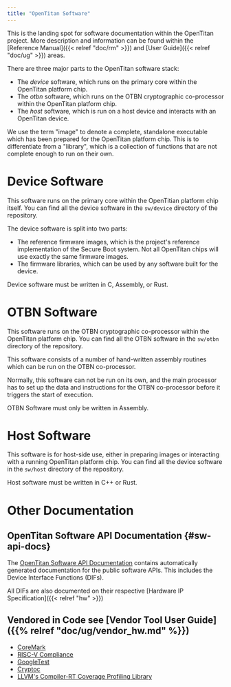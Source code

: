 ```yaml
---
title: "OpenTitan Software"
---
```


This is the landing spot for software documentation within the OpenTitan project.
More description and information can be found within the [Reference Manual]({{< relref "doc/rm" >}}) and [User Guide]({{< relref "doc/ug" >}}) areas.

There are three major parts to the OpenTitan software stack:

*   The _device_ software, which runs on the primary core within the OpenTitan platform chip.
*   The _otbn_ software, which runs on the OTBN cryptographic co-processor within the OpenTitan platform chip.
*   The _host_ software, which is run on a host device and interacts with an OpenTitan device.

We use the term "image" to denote a complete, standalone executable which has been prepared for the OpenTitan platform chip.
This is to differentiate from a "library", which is a collection of functions that are not complete enough to run on their own.

# Device Software

This software runs on the primary core within the OpenTitian platform chip itself.
You can find all the device software in the `sw/device` directory of the repository.

The device software is split into two parts:
*   The reference firmware images, which is the project's reference implementation of the Secure Boot system.
    Not all OpenTitan chips will use exactly the same firmware images.
*   The firmware libraries, which can be used by any software built for the device.

Device software must be written in C, Assembly, or Rust.

# OTBN Software

This software runs on the OTBN cryptographic co-processor within the OpenTitan platform chip.
You can find all the OTBN software in the `sw/otbn` directory of the repository.

This software consists of a number of hand-written assembly routines which can be run on the OTBN co-processor.

Normally, this software can not be run on its own, and the main processor has to set up the data and instructions for the OTBN co-processor before it triggers the start of execution.

OTBN Software must only be written in Assembly.

# Host Software

This software is for host-side use, either in preparing images or interacting with a running OpenTitan platform chip.
You can find all the device software in the `sw/host` directory of the repository.

Host software must be written in C++ or Rust.

# Other Documentation

## OpenTitan Software API Documentation {#sw-api-docs}

The [OpenTitan Software API Documentation](/sw/apis/) contains automatically generated documentation for the public software APIs.
This includes the Device Interface Functions (DIFs).

All DIFs are also documented on their respective [Hardware IP Specification]({{< relref "hw" >}})

## Vendored in Code see [Vendor Tool User Guide]({{% relref "doc/ug/vendor_hw.md" %}})

* [CoreMark](https://github.com/eembc/coremark)
* [RISC-V Compliance](https://github.com/riscv/riscv-compliance)
* [GoogleTest](https://github.com/google/googletest)
* [Cryptoc](https://chromium.googlesource.com/chromiumos/third_party/cryptoc/)
* [LLVM's Compiler-RT Coverage Profiling Library](https://github.com/llvm/llvm-project/tree/master/compiler-rt)
